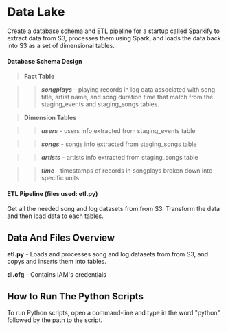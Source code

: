 
# Data Lake

Create a database schema and ETL pipeline for a startup called Sparkify to extract data from S3, processes them using Spark, and loads the data back into S3 as a set of dimensional tables. 

#### Database Schema Design

> **Fact Table**

>> ***songplays*** - playing records in log data associated with song title, artist name, and song duration time that match from the staging_events and staging_songs tables. 

> **Dimension Tables**

>> ***users*** - users info extracted from staging_events table

>> ***songs*** - songs info extracted from staging_songs table


>> ***artists*** - artists info extracted from staging_songs table


>> ***time*** - timestamps of records in songplays broken down into specific units

#### ETL Pipeline (files used: etl.py)

Get all the needed song and log datasets from from S3. Transform the data and then load data to each tables. 

## Data And Files Overview

**etl.py** - Loads and processes song and log datasets from from S3, and copys and inserts them into tables. 

**dl.cfg** - Contains IAM's credentials

## How to Run The Python Scripts

To run Python scripts, open a command-line and type in the word "python" followed by the path to the script.


